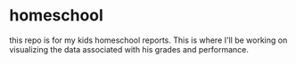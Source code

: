 # homeschool
this repo is for my kids homeschool reports. This is where I'll be working on visualizing the data associated with his grades and performance.
